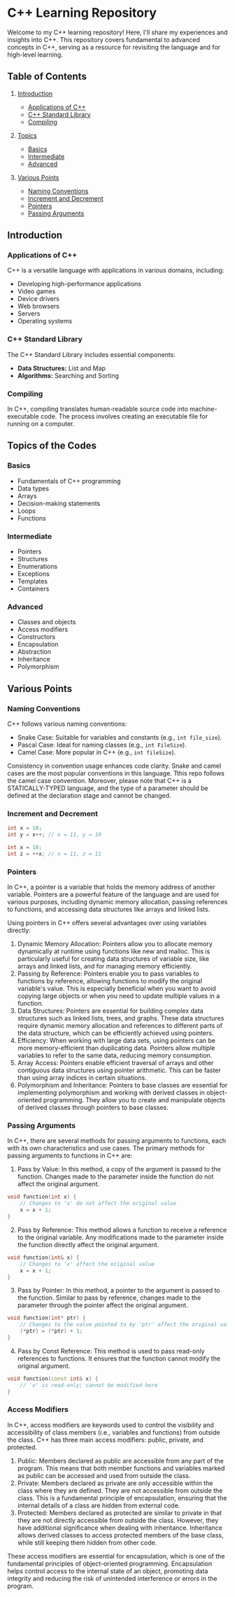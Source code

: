 # C++ Learning Repository

Welcome to my C++ learning repository! Here, I'll share my experiences and insights into C++. This repository covers fundamental to advanced concepts in C++, serving as a resource for revisiting the language and for high-level learning.

## Table of Contents
1. [Introduction](#introduction)
   - [Applications of C++](#applications-of-c++)
   - [C++ Standard Library](#c++-standard-library)
   - [Compiling](#compiling)

2. [Topics](#topics)
   - [Basics](#basics)
   - [Intermediate](#intermediate)
   - [Advanced](#advanced)

3. [Various Points](#various-points)
   - [Naming Conventions](#naming-conventions)
   - [Increment and Decrement](#increment-and-decrement)
   - [Pointers](#pointers)
   - [Passing Arguments](#passing-arguments)

## Introduction

### Applications of C++
C++ is a versatile language with applications in various domains, including:
- Developing high-performance applications
- Video games
- Device drivers
- Web browsers
- Servers
- Operating systems

### C++ Standard Library
The C++ Standard Library includes essential components:
- **Data Structures:** List and Map
- **Algorithms:** Searching and Sorting

### Compiling
In C++, compiling translates human-readable source code into machine-executable code. The process involves creating an executable file for running on a computer.

## Topics of the Codes

### Basics
- Fundamentals of C++ programming
- Data types
- Arrays
- Decision-making statements
- Loops
- Functions

### Intermediate
- Pointers
- Structures
- Enumerations
- Exceptions
- Templates
- Containers

### Advanced
- Classes and objects
- Access modifiers
- Constructors
- Encapsulation
- Abstraction
- Inheritance
- Polymorphism

## Various Points

### Naming Conventions
C++ follows various naming conventions:
- Snake Case: Suitable for variables and constants (e.g., `int file_size`).
- Pascal Case: Ideal for naming classes (e.g., `int FileSize`).
- Camel Case: More popular in C++ (e.g., `int fileSize`).

Consistency in convention usage enhances code clarity. Snake and camel cases are the most popular conventions in this language. Tthis repo follows the camel case convention. Moreover, please note that C++ is a STATICALLY-TYPED language, and the type of a parameter should be defined at the declaration stage and cannot be changed.

### Increment and Decrement
```cpp
int x = 10;
int y = x++; // x = 11, y = 10
```
```cpp
int x = 10;
int z = ++x; // x = 11, z = 11
```

### Pointers
In C++, a pointer is a variable that holds the memory address of another variable. Pointers are a powerful feature of the language and are used for various purposes, including dynamic memory allocation, passing references to functions, and accessing data structures like arrays and linked lists.

Using pointers in C++ offers several advantages over using variables directly:

1. Dynamic Memory Allocation: Pointers allow you to allocate memory dynamically at runtime using functions like new and malloc. This is particularly useful for creating data structures of variable size, like arrays and linked lists, and for managing memory efficiently.
2. Passing by Reference: Pointers enable you to pass variables to functions by reference, allowing functions to modify the original variable's value. This is especially beneficial when you want to avoid copying large objects or when you need to update multiple values in a function.
3. Data Structures: Pointers are essential for building complex data structures such as linked lists, trees, and graphs. These data structures require dynamic memory allocation and references to different parts of the data structure, which can be efficiently achieved using pointers.
4. Efficiency: When working with large data sets, using pointers can be more memory-efficient than duplicating data. Pointers allow multiple variables to refer to the same data, reducing memory consumption.
5. Array Access: Pointers enable efficient traversal of arrays and other contiguous data structures using pointer arithmetic. This can be faster than using array indices in certain situations.
6. Polymorphism and Inheritance: Pointers to base classes are essential for implementing polymorphism and working with derived classes in object-oriented programming. They allow you to create and manipulate objects of derived classes through pointers to base classes.

### Passing Arguments
In C++, there are several methods for passing arguments to functions, each with its own characteristics and use cases. The primary methods for passing arguments to functions in C++ are:

1. Pass by Value: In this method, a copy of the argument is passed to the function. Changes made to the parameter inside the function do not affect the original argument.
```cpp
void function(int x) {
    // Changes to 'x' do not affect the original value
    x = x + 1;
}
```
2. Pass by Reference: This method allows a function to receive a reference to the original variable. Any modifications made to the parameter inside the function directly affect the original argument.
```cpp
void function(int& x) {
    // Changes to 'x' affect the original value
    x = x + 1;
}
```
3. Pass by Pointer: In this method, a pointer to the argument is passed to the function. Similar to pass by reference, changes made to the parameter through the pointer affect the original argument.
```cpp
void function(int* ptr) {
    // Changes to the value pointed to by 'ptr' affect the original value
    (*ptr) = (*ptr) + 1;
}
```
4. Pass by Const Reference: This method is used to pass read-only references to functions. It ensures that the function cannot modify the original argument.
```cpp
void function(const int& x) {
    // 'x' is read-only; cannot be modified here
}
```
### Access Modifiers
In C++, access modifiers are keywords used to control the visibility and accessibility of class members (i.e., variables and functions) from outside the class. C++ has three main access modifiers: public, private, and protected.

1. Public: Members declared as public are accessible from any part of the program. This means that both member functions and variables marked as public can be accessed and used from outside the class.
2. Private: Members declared as private are only accessible within the class where they are defined. They are not accessible from outside the class. This is a fundamental principle of encapsulation, ensuring that the internal details of a class are hidden from external code.
3. Protected: Members declared as protected are similar to private in that they are not directly accessible from outside the class. However, they have additional significance when dealing with inheritance. Inheritance allows derived classes to access protected members of the base class, while still keeping them hidden from other code.

These access modifiers are essential for encapsulation, which is one of the fundamental principles of object-oriented programming. Encapsulation helps control access to the internal state of an object, promoting data integrity and reducing the risk of unintended interference or errors in the program.